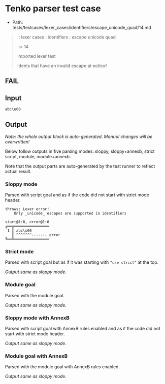 # Tenko parser test case

- Path: tests/testcases/lexer_cases/identifiers/escape_unicode_quad/14.md

> :: lexer cases : identifiers : escape unicode quad
>
> ::> 14
>
> Imported lexer test
>
> idents that have an invalid escape at eol/eof

## FAIL

## Input

`````js
abc\u00
`````

## Output

_Note: the whole output block is auto-generated. Manual changes will be overwritten!_

Below follow outputs in five parsing modes: sloppy, sloppy+annexb, strict script, module, module+annexb.

Note that the output parts are auto-generated by the test runner to reflect actual result.

### Sloppy mode

Parsed with script goal and as if the code did not start with strict mode header.

`````
throws: Lexer error!
    Only _unicode_ escapes are supported in identifiers

start@1:0, error@1:0
╔══╦════════════════
 1 ║ abc\u00
   ║ ^^^^^^^------- error
╚══╩════════════════

`````

### Strict mode

Parsed with script goal but as if it was starting with `"use strict"` at the top.

_Output same as sloppy mode._

### Module goal

Parsed with the module goal.

_Output same as sloppy mode._

### Sloppy mode with AnnexB

Parsed with script goal with AnnexB rules enabled and as if the code did not start with strict mode header.

_Output same as sloppy mode._

### Module goal with AnnexB

Parsed with the module goal with AnnexB rules enabled.

_Output same as sloppy mode._
